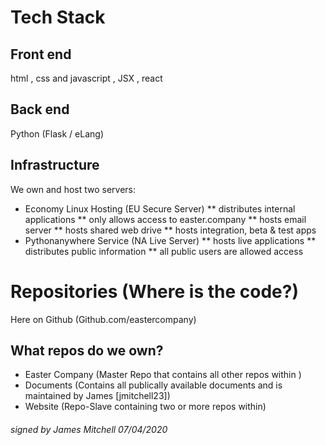 # Tech Stack
## Front end
html , css and javascript , JSX , react 
## Back end 
Python (Flask / eLang)
## Infrastructure
We own and host two servers:
* Economy Linux Hosting (EU Secure Server)
** distributes internal applications
** only allows access to easter.company
** hosts email server
** hosts shared web drive
** hosts integration, beta & test apps
* Pythonanywhere Service (NA Live Server)
** hosts live applications
** distributes public information
** all public users are allowed access
# Repositories (Where is the code?)
Here on Github (Github.com/eastercompany)
## What repos do we own?
* Easter Company 
   (Master Repo that contains all other repos within )
* Documents 
   (Contains all publically available documents and is maintained by James [jmitchell23])
* Website
   (Repo-Slave containing two or more repos within)
###### signed by James Mitchell 07/04/2020

   

